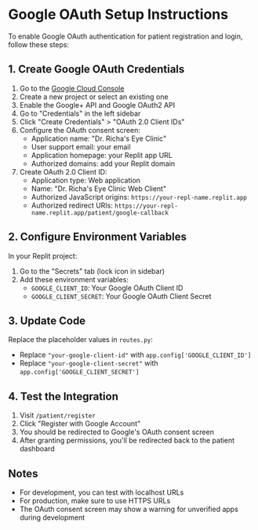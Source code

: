 
# Google OAuth Setup Instructions

To enable Google OAuth authentication for patient registration and login, follow these steps:

## 1. Create Google OAuth Credentials

1. Go to the [Google Cloud Console](https://console.cloud.google.com/)
2. Create a new project or select an existing one
3. Enable the Google+ API and Google OAuth2 API
4. Go to "Credentials" in the left sidebar
5. Click "Create Credentials" > "OAuth 2.0 Client IDs"
6. Configure the OAuth consent screen:
   - Application name: "Dr. Richa's Eye Clinic"
   - User support email: your email
   - Application homepage: your Replit app URL
   - Authorized domains: add your Replit domain
7. Create OAuth 2.0 Client ID:
   - Application type: Web application
   - Name: "Dr. Richa's Eye Clinic Web Client"
   - Authorized JavaScript origins: `https://your-repl-name.replit.app`
   - Authorized redirect URIs: `https://your-repl-name.replit.app/patient/google-callback`

## 2. Configure Environment Variables

In your Replit project:

1. Go to the "Secrets" tab (lock icon in sidebar)
2. Add these environment variables:
   - `GOOGLE_CLIENT_ID`: Your Google OAuth Client ID
   - `GOOGLE_CLIENT_SECRET`: Your Google OAuth Client Secret

## 3. Update Code

Replace the placeholder values in `routes.py`:
- Replace `"your-google-client-id"` with `app.config['GOOGLE_CLIENT_ID']`
- Replace `"your-google-client-secret"` with `app.config['GOOGLE_CLIENT_SECRET']`

## 4. Test the Integration

1. Visit `/patient/register`
2. Click "Register with Google Account"
3. You should be redirected to Google's OAuth consent screen
4. After granting permissions, you'll be redirected back to the patient dashboard

## Notes

- For development, you can test with localhost URLs
- For production, make sure to use HTTPS URLs
- The OAuth consent screen may show a warning for unverified apps during development
